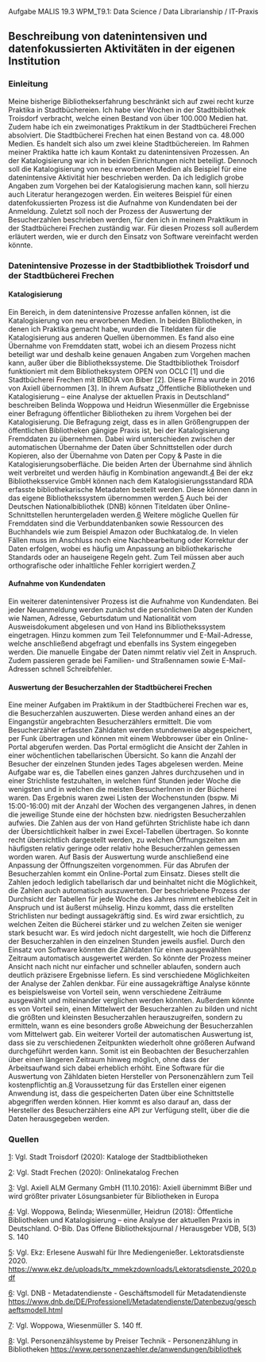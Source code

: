 Aufgabe MALIS 19.3 WPM_T9.1: Data Science / Data Librarianship / IT-Praxis

## Beschreibung von datenintensiven und datenfokussierten Aktivitäten in der eigenen Institution

### Einleitung
Meine bisherige Bibliothekserfahrung beschränkt sich auf zwei recht kurze Praktika in Stadtbüchereien. Ich habe vier Wochen in der Stadtbibliothek Troisdorf verbracht, welche einen Bestand von über 100.000 Medien hat. Zudem habe ich ein zweimonatiges Praktikum in der Stadtbücherei Frechen absolviert. Die Stadtbücherei Frechen hat einen Bestand von ca. 48.000 Medien. Es handelt sich also um zwei kleine Stadtbüchereien. Im Rahmen meiner Praktika hatte ich kaum Kontakt zu datenintensiven Prozessen. An der Katalogisierung war ich in beiden Einrichtungen nicht beteiligt. Dennoch soll die Katalogisierung von neu erworbenen Medien als Beispiel für eine datenintensive Aktivität hier beschrieben werden. Da ich lediglich grobe Angaben zum Vorgehen bei der Katalogisierung machen kann, soll hierzu auch Literatur herangezogen werden. Ein weiteres Beispiel für einen datenfokussierten Prozess ist die Aufnahme von Kundendaten bei der Anmeldung. Zuletzt soll noch der Prozess der Auswertung der Besucherzahlen beschrieben werden, für den ich in meinem Praktikum in der Stadtbücherei Frechen zuständig war. Für diesen Prozess soll außerdem erläutert werden, wie er durch den Einsatz von Software vereinfacht werden könnte.

### Datenintensive Prozesse in der Stadtbibliothek Troisdorf und der Stadtbücherei Frechen
#### Katalogisierung
Ein Bereich, in dem datenintensive Prozesse anfallen können, ist die Katalogisierung von neu erworbenen Medien. In beiden Bibliotheken, in denen ich Praktika gemacht habe, wurden die Titeldaten für die Katalogisierung aus anderen Quellen übernommen. Es fand also eine Übernahme von Fremddaten statt, wobei ich an diesem Prozess nicht beteiligt war und deshalb keine genauen Angaben zum Vorgehen machen kann, außer über die Bibliothekssysteme. Die Stadtbibliothek Troisdorf funktioniert mit dem Bibliotheksystem OPEN von OCLC [1] und die Stadtbücherei Frechen mit BIBDIA von Biber [2]. Diese Firma wurde in 2016 von Axiell übernommen [3]. In ihrem Aufsatz „Öffentliche Bibliotheken und Katalogisierung – eine Analyse der aktuellen Praxis in Deutschland“ beschreiben Belinda Woppowa und Heidrun Wiesenmüller die Ergebnisse einer Befragung öffentlicher Bibliotheken zu ihrem Vorgehen bei der Katalogisierung. Die Befragung zeigt, dass es in allen Größengruppen der öffentlichen Bibliotheken gängige Praxis ist, bei der Katalogisierung Fremddaten zu übernehmen. Dabei wird unterschieden zwischen der automatischen Übernahme der Daten über Schnittstellen oder durch Kopieren, also der Übernahme von Daten per Copy & Paste in die Katalogisierungsoberfläche. Die beiden Arten der Übernahme sind ähnlich weit verbreitet und werden häufig in Kombination angewandt.[4](/lRn5oAsqQZWyghSrEmVmBQ)
Bei der ekz Bibliotheksservice GmbH können nach dem Katalogisierungsstandard RDA erfasste bibliothekarische Metadaten bestellt werden. Diese können dann in das eigene Bibliothekssystem übernommen werden.[5](/gvrfnd38TaaqT9KToARxDA)  Auch bei der Deutschen Nationalbibliothek (DNB) können Titeldaten über Online-Schnittstellen heruntergeladen werden.[6](/tutPOrUDTGGM7AW8zxoJjA)  Weitere mögliche Quellen für Fremddaten sind die Verbunddatenbanken sowie Ressourcen des Buchhandels wie zum Beispiel Amazon oder Buchkatalog.de.  In vielen Fällen muss im Anschluss noch eine Nachbearbeitung oder Korrektur der Daten erfolgen, wobei es häufig um Anpassung an bibliothekarische Standards oder an hauseigene Regeln geht. Zum Teil müssen aber auch orthografische oder inhaltliche Fehler korrigiert werden.[7](/rhiV_FL_QpWFxQUgHWdBqQ)  

#### Aufnahme von Kundendaten
Ein weiterer datenintensiver Prozess ist die Aufnahme von Kundendaten. Bei jeder Neuanmeldung werden zunächst die persönlichen Daten der Kunden wie Namen, Adresse, Geburtsdatum und Nationalität vom Ausweisdokument abgelesen und von Hand ins Bibliothekssystem eingetragen. Hinzu kommen zum Teil Telefonnummer und E-Mail-Adresse, welche anschließend abgefragt und ebenfalls ins System eingegeben werden. Die manuelle Eingabe der Daten nimmt relativ viel Zeit in Anspruch. Zudem passieren gerade bei Familien- und Straßennamen sowie E-Mail-Adressen schnell Schreibfehler.

#### Auswertung der Besucherzahlen der Stadtbücherei Frechen
Eine meiner Aufgaben im Praktikum in der Stadtbücherei Frechen war es, die Besucherzahlen auszuwerten. Diese werden anhand eines an der Eingangstür angebrachten Besucherzählers ermittelt. Die vom Besucherzähler erfassten Zähldaten werden stundenweise abgespeichert, per Funk übertragen und können mit einem Webbrowser über ein Online-Portal abgerufen werden. Das Portal ermöglicht die Ansicht der Zahlen in einer wöchentlichen tabellarischen Übersicht. So kann die Anzahl der Besucher der einzelnen Stunden jedes Tages abgelesen werden. Meine Aufgabe war es, die Tabellen eines ganzen Jahres durchzusehen und in einer Strichliste festzuhalten, in welchen fünf Stunden jeder Woche die wenigsten und in welchen die meisten BesucherInnen in der Bücherei waren. Das Ergebnis waren zwei Listen der Wochenstunden (bspw. Mi 15:00-16:00) mit der Anzahl der Wochen des vergangenen Jahres, in denen die jeweilige Stunde eine der höchsten bzw. niedrigsten Besucherzahlen aufwies.  Die Zahlen aus der von Hand geführten Strichliste habe ich dann der Übersichtlichkeit halber in zwei Excel-Tabellen übertragen. So konnte recht übersichtlich dargestellt werden, zu welchen Öffnungszeiten am häufigsten relativ geringe oder relativ hohe Besucherzahlen gemessen worden waren. Auf Basis der Auswertung wurde anschließend eine Anpassung der Öffnungszeiten vorgenommen.
Für das Abrufen der Besucherzahlen kommt ein Online-Portal zum Einsatz. Dieses stellt die Zahlen jedoch lediglich tabellarisch dar und beinhaltet nicht die Möglichkeit, die Zahlen auch automatisch auszuwerten. Der beschriebene Prozess der Durchsicht der Tabellen für jede Woche des Jahres nimmt erhebliche Zeit in Anspruch und ist äußerst mühselig. Hinzu kommt, dass die erstellten Strichlisten nur bedingt aussagekräftig sind. Es wird zwar ersichtlich, zu welchen Zeiten die Bücherei stärker und zu welchen Zeiten sie weniger stark besucht war. Es wird jedoch nicht dargestellt, wie hoch die Differenz der Besucherzahlen in den einzelnen Stunden jeweils ausfiel. 
Durch den Einsatz von Software könnten die Zähldaten für einen ausgewählten Zeitraum automatisch ausgewertet werden. So könnte der Prozess meiner Ansicht nach nicht nur einfacher und schneller ablaufen, sondern auch deutlich präzisere Ergebnisse liefern. Es sind verschiedene Möglichkeiten der Analyse der Zahlen denkbar. Für eine aussagekräftige Analyse könnte es beispielsweise von Vorteil sein, wenn verschiedene Zeiträume ausgewählt und miteinander verglichen werden könnten. Außerdem könnte es von Vorteil sein, einen Mittelwert der Besucherzahlen zu bilden und nicht die größten und kleinsten Besucherzahlen herauszugreifen, sondern zu ermitteln, wann es eine besonders große Abweichung der Besucherzahlen vom Mittelwert gab. Ein weiterer Vorteil der automatischen Auswertung ist, dass sie zu verschiedenen Zeitpunkten wiederholt ohne größeren Aufwand durchgeführt werden kann. Somit ist ein Beobachten der Besucherzahlen über einen längeren Zeitraum hinweg möglich, ohne dass der Arbeitsaufwand sich dabei erheblich erhöht.
Eine Software für die Auswertung von Zähldaten bieten Hersteller von Personenzählern zum Teil kostenpflichtig an.[8](/Rl66lDa3QQatD0aKO5WpOA)  Voraussetzung für das Erstellen einer eigenen Anwendung ist, dass die gespeicherten Daten über eine Schnittstelle abgegriffen werden können. Hier kommt es also darauf an, dass der Hersteller des Besucherzählers eine API zur Verfügung stellt, über die die Daten herausgegeben werden.

### Quellen
[1](https://www.troisdorf.de/web/de/familie_bildung/Bildung/Stadtbibliothek/kataloge.htm): Vgl. Stadt Troisdorf (2020): Kataloge der Stadtbibliotheken

[2](https://frechen.bibdia-hosts.de/opax/de/index.html.S): Vgl. Stadt Frechen (2020): Onlinekatalog Frechen

[3](https://www.axiell.com/de/blog-post/axiell-ubernimmt-biber-und-wird-groster-privater-losungsanbieter-fur-bibliotheken-in-europa/): Vgl. Axiell ALM Germany GmbH (11.10.2016): Axiell übernimmt BiBer und wird größter privater Lösungsanbieter für Bibliotheken in Europa

[4](/lRn5oAsqQZWyghSrEmVmBQ): Vgl. Woppowa, Belinda; Wiesenmüller, Heidrun (2018): Öffentliche Bibliotheken und Katalogisierung – eine Analyse der aktuellen Praxis in Deutschland. O-Bib. Das Offene Bibliotheksjournal / Herausgeber VDB, 5(3) S. 140

[5](/gvrfnd38TaaqT9KToARxDA): Vgl. Ekz: Erlesene Auswahl für Ihre Mediengenießer. Lektoratsdienste 2020. https://www.ekz.de/uploads/tx_mmekzdownloads/Lektoratsdienste_2020.pdf

[6](/tutPOrUDTGGM7AW8zxoJjA): Vgl. DNB - Metadatendienste - Geschäftsmodell für Metadatendienste https://www.dnb.de/DE/Professionell/Metadatendienste/Datenbezug/geschaeftsmodell.html

[7](/rhiV_FL_QpWFxQUgHWdBqQ): Vgl. Woppowa, Wiesenmüller S. 140 ff.

[8](/Rl66lDa3QQatD0aKO5WpOA): Vgl. Personenzählsysteme by Preiser Technik - Personenzählung in Bibliotheken https://www.personenzaehler.de/anwendungen/bibliothek
